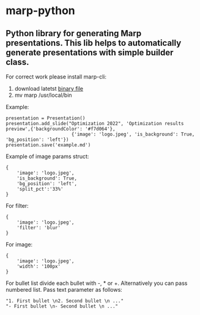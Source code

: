 # marp-python
## Python library for generating Marp presentations. This lib helps to automatically generate presentations with simple builder class. 

For correct work please install marp-cli:
1. download latetst [binary file](https://github.com/marp-team/marp-cli/releases)
2. mv marp /usr/local/bin

Example:

```
presentation = Presentation()
presentation.add_slide("Optimization 2022", 'Optimization results preview',{'backgroundColor': '#f7d064'}, 
                        {'image': 'logo.jpeg', 'is_background': True, 'bg_position': 'left'})
presentation.save('example.md')
```
Example of image params struct:
```
{
    'image': 'logo.jpeg',
    'is_background': True,
    'bg_position': 'left',
    'split_pct':'33%'
}
```
For filter:
```
{
    'image': 'logo.jpeg',
    'filter': 'blur'
}
```
For image:
```
{
    'image': 'logo.jpeg',
    'width': '100px'
}
```

For bullet list divide each bullet with -, * or +. Alternatively you can pass numbered list. Pass text parameter as follows:
```
"1. First bullet \n2. Second bullet \n ..."
"- First bullet \n- Second bullet \n ..."
```